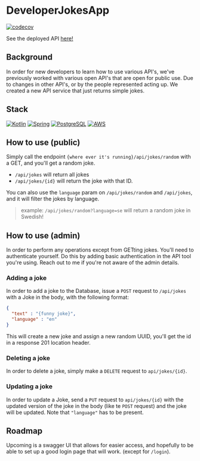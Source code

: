# DeveloperJokesApp
[![codecov](https://codecov.io/gh/bacongubbe/DeveloperJokesApp/branch/main/graph/badge.svg)](https://codecov.io/gh/bacongubbe/DeveloperJokesApp)

See the deployed API [here!](http://developerjokes-env.eba-qjmd8aum.eu-north-1.elasticbeanstalk.com/api/jokes/random) 

## Background

In order for new developers to learn how to use various API's, we've previously worked with various open API's that are
open for public use.
Due to changes in other API's, or by the people represented acting up. We created a new API service that just returns
simple jokes.

## Stack
[![Kotlin][Kotlin_logo]][Kotlin_url]
[![Spring][Spring_logo]][Spring_url]
[![PostgreSQL][PostgreSQL_logo]][PostgreS_url]
[![AWS][AWS_logo]][AWS_url]

## How to use (public)

Simply call the endpoint `{where ever it's running}/api/jokes/random` with a GET, and you'll get a random joke.

- `/api/jokes` will return all jokes
- `/api/jokes/{id}` will return the joke with that ID.

You can also use the `language` param on `/api/jokes/random` and `/api/jokes`, and it will filter the jokes by language.
> example: `/api/jokes/random?language=se` will return a random joke in Swedish!

## How to use (admin)

In order to perform any operations except from GETting jokes. You'll need to authenticate yourself. Do this by adding basic authentication 
in the API tool you're using. Reach out to me if you're not aware of the admin details. 

### Adding a joke

In order to add a joke to the Database, issue a `POST` request to `/api/jokes` with a Joke in the body, with the following
format:

```json
{
  "text" : "{funny joke}",
  "language" : "en"
}
```
This will create a new joke and assign a new random UUID, you'll get the id in a response 201 location header.

### Deleting a joke

In order to delete a joke, simply make a `DELETE` request to `api/jokes/{id}`.

### Updating a joke

In order to update a Joke, send a `PUT` request to `api/jokes/{id}` with the updated version of the joke in the body (like te `POST` request) and the joke will be updated. 
Note that `"language"` has to be present. 

## Roadmap

Upcoming is a swagger UI that allows for easier access, and hopefully to be able to set up a good login page
that will work. (except for `/login`).


[//]: # (Variables)
[AWS_logo]: https://img.shields.io/badge/aws-FF9900?style=for-the-badge&logo=amazonaws&logoColor=white
[AWS_url]: https://aws.amazon.com/

[Kotlin_logo]: https://img.shields.io/badge/kotlin-A020F0?style=for-the-badge&logo=kotlin&logoColor=white
[Kotlin_url]: https://kotlinlang.org/

[Spring_logo]: https://img.shields.io/badge/Spring-6DB33F?style=for-the-badge&logo=spring&logoColor=white
[Spring_url]: https://spring.io/projects/spring-boot

[PostgreSQL_logo]: https://img.shields.io/badge/PostgreSQL-316192?style=for-the-badge&logo=postgresql&logoColor=white
[PostgreS_url]: https://www.postgresql.org/
